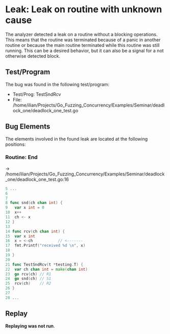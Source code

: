 # Leak: Leak on routine with unknown cause

The analyzer detected a leak on a routine without a blocking operations.
This means that the routine was terminated because of a panic in another routine or because the main routine terminated while this routine was still running.
This can be a desired behavior, but it can also be a signal for a not otherwise detected block.

## Test/Program
The bug was found in the following test/program:

- Test/Prog: TestSndRcv
- File: /home/ilian/Projects/Go_Fuzzing_Concurrency/Examples/Seminar/deadlock_one/deadlock_one_test.go

## Bug Elements
The elements involved in the found leak are located at the following positions:

###  Routine: End
-> /home/ilian/Projects/Go_Fuzzing_Concurrency/Examples/Seminar/deadlock_one/deadlock_one_test.go:16
```go
5 ...
6 
7 
8 func snd(ch chan int) {
9 	var x int = 0
10 	x++
11 	ch <- x
12 }
13 
14 func rcv(ch chan int) {
15 	var x int
16 	x = <-ch           // <-------
17 	fmt.Printf("received %d \n", x)
18 
19 }
20 
21 func TestSndRcv(t *testing.T) {
22 	var ch chan int = make(chan int)
23 	go rcv(ch) // R1
24 	go snd(ch) // S1
25 	rcv(ch)    // R2
26 }
27 
28 ...
```


## Replay
**Replaying was not run**.

